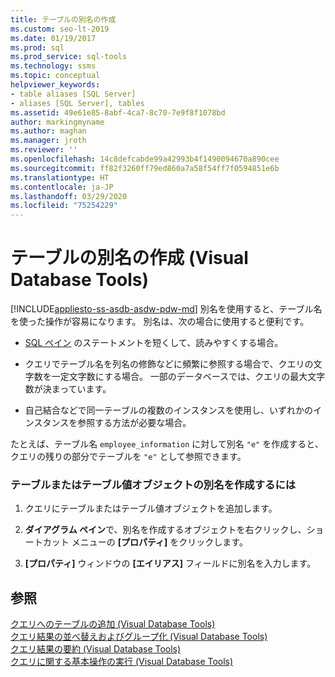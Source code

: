 ```yaml
---
title: テーブルの別名の作成
ms.custom: seo-lt-2019
ms.date: 01/19/2017
ms.prod: sql
ms.prod_service: sql-tools
ms.technology: ssms
ms.topic: conceptual
helpviewer_keywords:
- table aliases [SQL Server]
- aliases [SQL Server], tables
ms.assetid: 49e61e85-8abf-4ca7-8c70-7e9f8f1078bd
author: markingmyname
ms.author: maghan
ms.manager: jroth
ms.reviewer: ''
ms.openlocfilehash: 14c8defcabde99a42993b4f1490094670a890cee
ms.sourcegitcommit: ff82f3260ff79ed860a7a58f54ff7f0594851e6b
ms.translationtype: HT
ms.contentlocale: ja-JP
ms.lasthandoff: 03/29/2020
ms.locfileid: "75254229"
---
```

# <a name="create-table-aliases-visual-database-tools"></a>テーブルの別名の作成 (Visual Database Tools)
[!INCLUDE[appliesto-ss-asdb-asdw-pdw-md](../../includes/appliesto-ss-asdb-asdw-pdw-md.md)]
別名を使用すると、テーブル名を使った操作が容易になります。 別名は、次の場合に使用すると便利です。  
  
-   [SQL ペイン](../../ssms/visual-db-tools/sql-pane-visual-database-tools.md) のステートメントを短くして、読みやすくする場合。  
  
-   クエリでテーブル名を列名の修飾などに頻繁に参照する場合で、クエリの文字数を一定文字数にする場合。 一部のデータベースでは、クエリの最大文字数が決まっています。  
  
-   自己結合などで同一テーブルの複数のインスタンスを使用し、いずれかのインスタンスを参照する方法が必要な場合。  
  
たとえば、テーブル名 `employee_information` に対して別名 `"e"` を作成すると、クエリの残りの部分でテーブルを `"e"` として参照できます。  
  
### <a name="to-create-an-alias-for-a-table-or-table-valued-object"></a>テーブルまたはテーブル値オブジェクトの別名を作成するには  
  
1.  クエリにテーブルまたはテーブル値オブジェクトを追加します。  
  
2.  **ダイアグラム ペイン**で、別名を作成するオブジェクトを右クリックし、ショートカット メニューの **[プロパティ]** をクリックします。  
  
3.  **[プロパティ]** ウィンドウの **[エイリアス]** フィールドに別名を入力します。  
  
## <a name="see-also"></a>参照  
[クエリへのテーブルの追加 (Visual Database Tools)](../../ssms/visual-db-tools/add-tables-to-queries-visual-database-tools.md)  
[クエリ結果の並べ替えおよびグループ化 (Visual Database Tools)](../../ssms/visual-db-tools/sort-and-group-query-results-visual-database-tools.md)  
[クエリ結果の要約 (Visual Database Tools)](../../ssms/visual-db-tools/summarize-query-results-visual-database-tools.md)  
[クエリに関する基本操作の実行 (Visual Database Tools)](../../ssms/visual-db-tools/perform-basic-operations-with-queries-visual-database-tools.md)  
  
